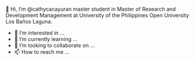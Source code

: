 👋 Hi, I’m @cathycacayuran master student in Master of Research and Development Management at University of the Philippines Open University Los Baños Laguna.
- 👀 I’m interested in ...
- 🌱 I’m currently learning ...
- 💞️ I’m looking to collaborate on ...
- 📫 How to reach me ...

<!---
cathycacayuran/cathycacayuran is a ✨ special ✨ repository literature review and reaction paper on the issue, information,technology I have research on onbecause its `README.md` (this file) appears on your GitHub profile.
You can click the Preview link to take a look at your changes.
--->
